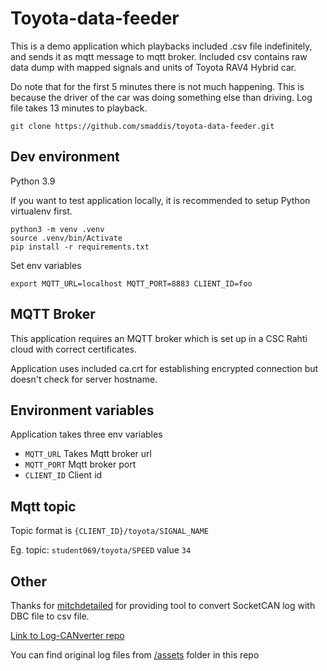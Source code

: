 # Toyota-data-feeder

This is a demo application which playbacks included .csv file indefinitely, and sends it as mqtt message to mqtt broker.
Included csv contains raw data dump with mapped signals and units of Toyota RAV4 Hybrid car.

Do note that for the first 5 minutes there is not much happening. This is because the driver of the car was doing something else than driving. Log file takes 13 minutes to playback.

```
git clone https://github.com/smaddis/toyota-data-feeder.git
```

## Dev environment

Python 3.9

If you want to test application locally, it is recommended to setup Python virtualenv first. 

```
python3 -m venv .venv
source .venv/bin/Activate
pip install -r requirements.txt
```

Set env variables
```
export MQTT_URL=localhost MQTT_PORT=8883 CLIENT_ID=foo
```

## MQTT Broker

This application requires an MQTT broker which is set up in a CSC Rahti cloud with correct certificates. 

Application uses included ca.crt for establishing encrypted connection but doesn't check for server hostname.
## Environment variables

Application takes three env variables

- `MQTT_URL`
    Takes Mqtt broker url
- `MQTT_PORT`
    Mqtt broker port
- `CLIENT_ID`
    Client id

## Mqtt topic

Topic format is `{CLIENT_ID}/toyota/SIGNAL_NAME`

Eg. topic: `student069/toyota/SPEED`  value `34`

## Other 

Thanks for [mitchdetailed](https://github.com/mitchdetailed) for providing tool to convert SocketCAN log with DBC file to csv file. 

[Link to Log-CANverter repo](https://github.com/mitchdetailed/Log-CANverter)

You can find original log files from [/assets](./assets/) folder in this repo
